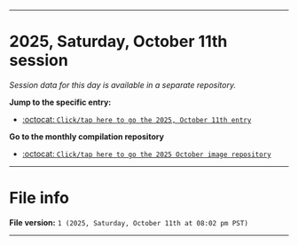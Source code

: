 
***

# 2025, Saturday, October 11th session

_Session data for this day is available in a separate repository._

**Jump to the specific entry:**

- [:octocat: `Click/tap here to go the 2025, October 11th entry`](https://github.com/seanpm2001/SeansLifeArchive_Images_ModernSmurfsVillage_Y2025_V10/tree/SeansLifeArchive_ModernSmurfsVillage_Y2025_V10_Main-dev/2025/10_October/11/)

**Go to the monthly compilation repository**

- [:octocat: `Click/tap here to go the 2025 October image repository`](https://github.com/seanpm2001/SeansLifeArchive_Images_ModernSmurfsVillage_Y2025_V10/)

***

# File info

**File version:** `1 (2025, Saturday, October 11th at 08:02 pm PST)`

***

